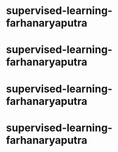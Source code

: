 # supervised-learning-farhanaryaputra
# supervised-learning-farhanaryaputra
# supervised-learning-farhanaryaputra
# supervised-learning-farhanaryaputra
